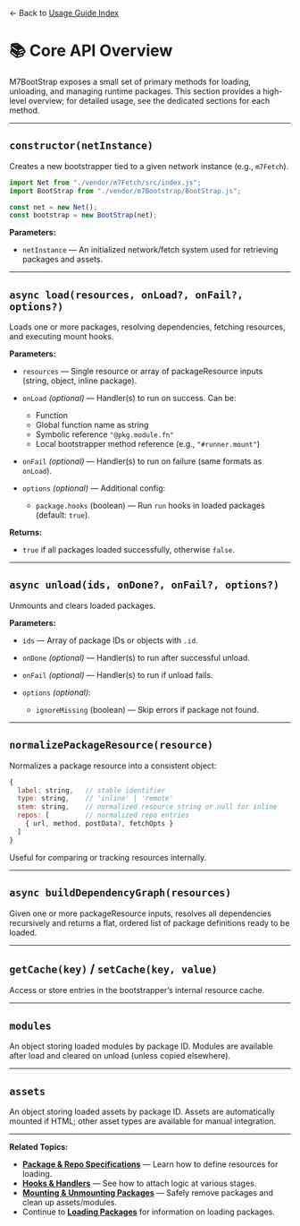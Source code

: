 ← Back to [Usage Guide Index](TOC.md)

# 📚 Core API Overview

M7BootStrap exposes a small set of primary methods for loading, unloading, and managing runtime packages.
This section provides a high-level overview; for detailed usage, see the dedicated sections for each method.

---

## `constructor(netInstance)`

Creates a new bootstrapper tied to a given network instance (e.g., `m7Fetch`).

```js
import Net from "./vendor/m7Fetch/src/index.js";
import BootStrap from "./vendor/m7Bootstrap/BootStrap.js";

const net = new Net();
const bootstrap = new BootStrap(net);
```

**Parameters:**

* `netInstance` — An initialized network/fetch system used for retrieving packages and assets.

---

## `async load(resources, onLoad?, onFail?, options?)`

Loads one or more packages, resolving dependencies, fetching resources, and executing mount hooks.

**Parameters:**

* `resources` — Single resource or array of packageResource inputs (string, object, inline package).
* `onLoad` *(optional)* — Handler(s) to run on success. Can be:

  * Function
  * Global function name as string
  * Symbolic reference `"@pkg.module.fn"`
  * Local bootstrapper method reference (e.g., `"#runner.mount"`)
* `onFail` *(optional)* — Handler(s) to run on failure (same formats as `onLoad`).
* `options` *(optional)* — Additional config:

  * `package.hooks` (boolean) — Run `run` hooks in loaded packages (default: `true`).

**Returns:**

* `true` if all packages loaded successfully, otherwise `false`.

---

## `async unload(ids, onDone?, onFail?, options?)`

Unmounts and clears loaded packages.

**Parameters:**

* `ids` — Array of package IDs or objects with `.id`.
* `onDone` *(optional)* — Handler(s) to run after successful unload.
* `onFail` *(optional)* — Handler(s) to run if unload fails.
* `options` *(optional)*:

  * `ignoreMissing` (boolean) — Skip errors if package not found.

---

## `normalizePackageResource(resource)`

Normalizes a package resource into a consistent object:

```js
{
  label: string,   // stable identifier
  type: string,    // 'inline' | 'remote'
  stem: string,    // normalized resource string or null for inline
  repos: [         // normalized repo entries
    { url, method, postData?, fetchOpts }
  ]
}
```

Useful for comparing or tracking resources internally.

---

## `async buildDependencyGraph(resources)`

Given one or more packageResource inputs, resolves all dependencies recursively and returns a flat, ordered list of package definitions ready to be loaded.

---

## `getCache(key)` / `setCache(key, value)`

Access or store entries in the bootstrapper’s internal resource cache.

---

## `modules`

An object storing loaded modules by package ID.
Modules are available after load and cleared on unload (unless copied elsewhere).

---

## `assets`

An object storing loaded assets by package ID.
Assets are automatically mounted if HTML; other asset types are available for manual integration.

---

**Related Topics:**

* **[Package & Repo Specifications](PACKAGE_SPECIFICATIONS.md)** — Learn how to define resources for loading.
* **[Hooks & Handlers](HOOKS_AND_HANDLERS.md)** — See how to attach logic at various stages.
* **[Mounting & Unmounting Packages](MOUNTING.md)** — Safely remove packages and clean up assets/modules.
* Continue to **[Loading Packages](LOADING_PACKAGES.md)** for information on loading packages.